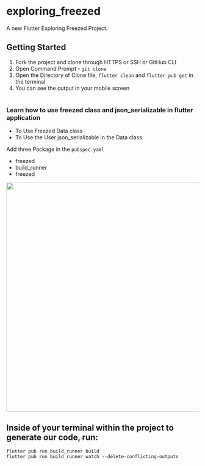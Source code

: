 # exploring_freezed

A new Flutter Exploring Freezed Project.

## Getting Started

1. Fork the project and clone through HTTPS or SSH or GitHub CLI
2. Open Command Prompt - ```git clone``` 
3. Open the Directory of Clone file, ```flutter clean``` and ```flutter pub get``` in the terminal
4. You can see the output in your mobile screen 

#

### Learn how to use freezed class and json_serializable in flutter application

- To Use Freezed Data class
- To Use the User json_serializable in the Data class

Add three Package in the ```pubspec.yaml```
- freezed
- build_runner
- freezed

<img src="https://user-images.githubusercontent.com/73419211/125026453-59c0d480-e0a4-11eb-9cc7-dd2acde95104.png" height="600" width="1200">

## Inside of your terminal within the project to generate our code, run:
    flutter pub run build_runner build
    flutter pub run build_runner watch --delete-conflicting-outputs
